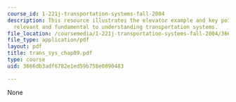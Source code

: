 ```yaml
---
course_id: 1-221j-transportation-systems-fall-2004
description: This resource illustrates the elevator example and key points which are
  relevant and fundamental to understanding transportation systems.
file_location: /coursemedia/1-221j-transportation-systems-fall-2004/3666db3adf6782e1ed59b758e0890483_trans_sys_chap09.pdf
file_type: application/pdf
layout: pdf
title: trans_sys_chap09.pdf
type: course
uid: 3666db3adf6782e1ed59b758e0890483

---
```

None